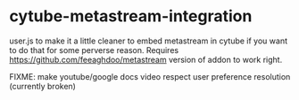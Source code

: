 # cytube-metastream-integration

user.js to make it a little cleaner to embed metastream in cytube if you want to do that for some perverse reason.
Requires https://github.com/feeaghdoo/metastream version of addon to work right.

FIXME: make youtube/google docs video respect user preference resolution (currently broken)
